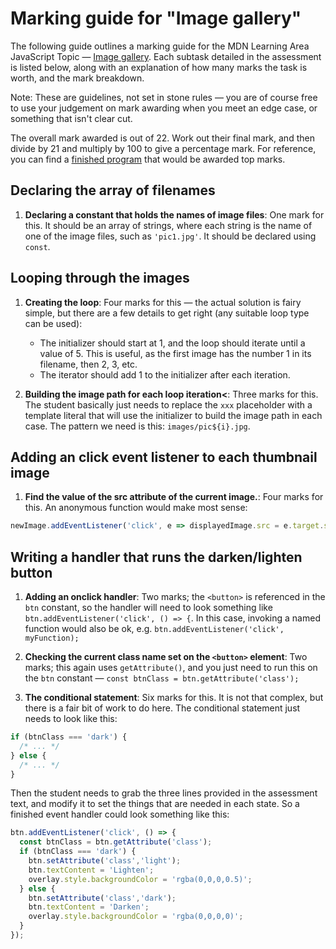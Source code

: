 # Marking guide for "Image gallery"
The following guide outlines a marking guide for the MDN Learning Area JavaScript Topic — [Image gallery](https://developer.mozilla.org/en-US/Learn/JavaScript/Building_blocks/Image_gallery). Each subtask detailed in the assessment is listed below, along with an explanation of how many marks the task is worth, and the mark breakdown.

Note: These are guidelines, not set in stone rules — you are of course free to use your judgement on mark awarding when you meet an edge case, or something that isn't clear cut.

The overall mark awarded is out of 22. Work out their final mark, and then divide by 21 and multiply by 100 to give a percentage mark. For reference, you can find a [finished program](main.js) that would be awarded top marks.

## Declaring the array of filenames

1. **Declaring a constant that holds the names of image files**: One mark for this. It should be an array of strings, where each string is the name of one of the image files, such as `'pic1.jpg'`. It should be declared using `const`.

## Looping through the images

1. **Creating the loop**: Four marks for this — the actual solution is fairy simple, but there are a few details to get right (any suitable loop type can be used):
    * The initializer should start at 1, and the loop should iterate until a value of 5. This is useful, as the first image has the number 1 in its filename, then 2, 3, etc.
    * The iterator should add 1 to the initializer after each iteration.

2. **Building the image path for each loop iteration<**: Three marks for this. The student basically just needs to replace the `xxx` placeholder with a template literal that will use the initializer to build the image path in each case. The pattern we need is this: `images/pic${i}.jpg`.

## Adding an click event listener to each thumbnail image

1. **Find the value of the src attribute of the current image.**: Four marks for this. An anonymous function would make most sense:

  ```js
  newImage.addEventListener('click', e => displayedImage.src = e.target.src);
  ```

## Writing a handler that runs the darken/lighten button

1. **Adding an onclick handler**: Two marks; the `<button>` is referenced in the `btn` constant, so the handler will need to look something like `btn.addEventListener('click', () => {`. In this case, invoking a named function would also be ok, e.g. `btn.addEventListener('click', myFunction);`

2. **Checking the current class name set on the `<button>` element**: Two marks; this again uses `getAttribute()`, and you just need to run this on the `btn` constant — `const btnClass = btn.getAttribute('class');`

3. **The conditional statement**: Six marks for this. It is not that complex, but there is a fair bit of work to do here. The conditional statement just needs to look like this:

  ```js
  if (btnClass === 'dark') {
    /* ... */  
  } else {
    /* ... */
  }
  ```

  Then the student needs to grab the three lines provided in the assessment text, and modify it to set the things that are needed in each state. So a finished event handler could look something like this:

  ```js
  btn.addEventListener('click', () => {
    const btnClass = btn.getAttribute('class');
    if (btnClass === 'dark') {
      btn.setAttribute('class','light');
      btn.textContent = 'Lighten';
      overlay.style.backgroundColor = 'rgba(0,0,0,0.5)';
    } else {
      btn.setAttribute('class','dark');
      btn.textContent = 'Darken';
      overlay.style.backgroundColor = 'rgba(0,0,0,0)';
    }
  });
  ```
